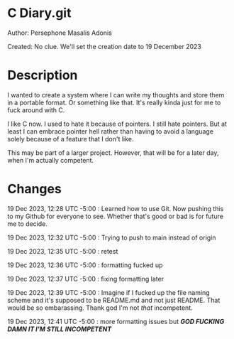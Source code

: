 # C Diary.git

Author: Persephone Masalis Adonis

Created: No clue. We'll set the creation date to 19 December 2023

# Description

I wanted to create a system where I can write my thoughts and store them in a portable format. Or something like that. It's really kinda just for me to fuck around with C.

I like C now. I used to hate it because of pointers. I still hate pointers. But at least I can embrace pointer hell rather than having to avoid a language solely because of a feature that I don't like.

This may be part of a larger project. However, that will be for a later day, when I'm actually competent.

# Changes

19 Dec 2023, 12:28 UTC -5:00 : Learned how to use Git. Now pushing this to my Github for everyone to see. Whether that's good or bad is for future me to decide.

19 Dec 2023, 12:32 UTC -5:00 : Trying to push to main instead of origin

19 Dec 2023, 12:35 UTC -5:00 : retest

19 Dec 2023, 12:36 UTC -5:00 : formatting fucked up

19 Dec 2023, 12:37 UTC -5:00 : fixing formatting later

19 Dec 2023, 12:39 UTC -5:00 : Imagine if I fucked up the file naming scheme and it's supposed to be README.md and not just README. That would be so embarassing. Thank god I'm not *that* incompetent.

19 Dec 2023, 12:41 UTC -5:00 : more formatting issues but ***GOD FUCKING DAMN IT I'M STILL INCOMPETENT***